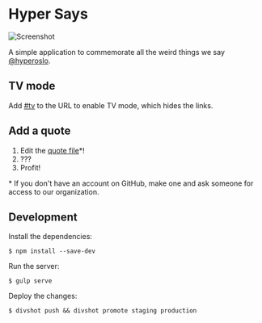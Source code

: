 # Hyper Says

![Screenshot](https://raw.githubusercontent.com/hyperoslo/hyper-says/master/screenshot.jpg)

A simple application to commemorate all the weird things we say
[@hyperoslo][hyper].

## TV mode

Add [#tv][tv mode] to the URL to enable TV mode, which hides the links.

## Add a quote

1. Edit the [quote file][quote file]*!
2. ???
3. Profit!

\* If you don't have an account on GitHub, make one and ask someone for
   access to our organization.

## Development

Install the dependencies:

`$ npm install --save-dev`

Run the server:

`$ gulp serve`

Deploy the changes:

`$ divshot push && divshot promote staging production`

[hyper]: http://hyper.no
[quote file]: https://github.com/hyperoslo/hyper-says/edit/master/public/quotes.js
[tv mode]: http://hypersays.com/#TV
